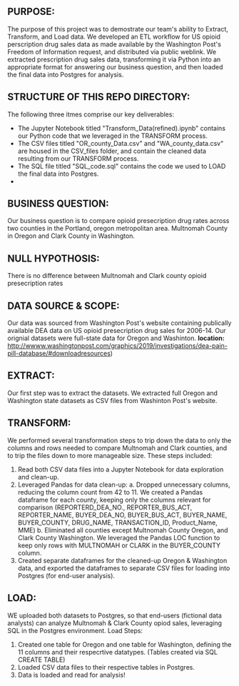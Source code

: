 ## PURPOSE:
The purpose of this project was to demostrate our team's ability to Extract, Transform, and Load data. We developed an ETL workflow for US opioid perscription drug sales data as made available by the Washington Post's Freedom of Information request, and distributed via public weblink. We extracted prescription drug sales data, transforming it via Python into an appropriate format for answering our business question, and then loaded the final data into Postgres for analysis.

## STRUCTURE OF THIS REPO DIRECTORY:
The following three itmes comprise our key deliverables:
- The Jupyter Notebook titled "Transform_Data(refined).ipynb" contains our Python code that we leveraged in the TRANSFORM process.
- The CSV files titled "OR_county_Data.csv" and "WA_county_data.csv" are housed in the CSV_files folder, and contain the cleaned data resulting from our TRANSFORM process. 
- The SQL file titled "SQL_code.sql" contains the code we used to LOAD the final data into Postgres.
-

## BUSINESS QUESTION:
Our business question is to compare opioid presecription drug rates across two counties in the Portland, oregon metropolitan area. Multnomah County in Oregon and Clark County in Washington.

## NULL HYPOTHOSIS:
There is no difference between Multnomah and Clark county opioid presecription rates

## DATA SOURCE & SCOPE:
Our data was sourced from Washington Post's website containing publically available DEA data on US opioid presecription drug sales for 2006-14. Our orignial datasets were full-state data for Oregon and Washinton.
**location:** http://wwww.washingtonpost.com/graphics/2019/investigations/dea-pain-pill-database/#downloadresources)


## EXTRACT: 
Our first step was to extract the datasets. We extracted full Oregon and Washington state datasets as CSV files from Washinton Post's website.

## TRANSFORM:
We performed several transformation steps to trip down the data to only the columns and rows needed to compare Multnomah and Clark counties, and to trip the files down to more manageable size. These steps included:
  1. Read both CSV data files into a Jupyter Notebook for data exploration and clean-up.
  2. Leveraged Pandas for data clean-up:
    a. Dropped unnecessary columns, reducing the column count from 42 to 11. We created a Pandas dataframe for each county, keeping only the columns relevant for comparison (REPORTERD_DEA_NO., REPORTER_BUS_ACT, REPORTER_NAME, BUYER_DEA_NO, BUYER_BUS_ACT, BUYER_NAME, BUYER_COUNTY, DRUG_NAME, TRANSACTION_ID, Product_Name, MME)
    b. Eliminated all counties except Multnomah County Oregon, and Clark County Washington. We leveraged the Pandas LOC function to keep only rows with MULTNOMAH or CLARK in the BUYER_COUNTY column.
  3. Created separate dataframes for the cleaned-up Oregon & Washington data, and exported the dataframes to separate CSV files for loading into Postgres (for end-user analysis).

## LOAD:
WE uploaded both datasets to Postgres, so that end-users (fictional data analysts) can analyze Multnomah & Clark County opiod sales, leveraging SQL in the Postgres environment.
Load Steps:
  1. Created one table for Oregon and one table for Washington, defining the 11 columns and their respecrtive datatypes. (Tables created via SQL CREATE TABLE)
  2. Loaded CSV data files to their respective tables in Postgres.
  3. Data is loaded and read for analysis!
